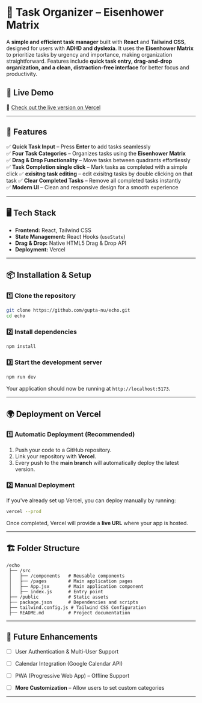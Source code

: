 # 📝 Task Organizer – Eisenhower Matrix
A **simple and efficient task manager** built with **React** and **Tailwind CSS**, designed for users with **ADHD and dyslexia**. It uses the **Eisenhower Matrix** to prioritize tasks by urgency and importance, making organization straightforward. Features include **quick task entry, drag-and-drop organization, and a clean, distraction-free interface** for better focus and productivity.

## 📌 Live Demo  
🚀 [Check out the live version on Vercel](https://echo-three-phi.vercel.app/)  

---

## 🚀 Features

✅ **Quick Task Input** – Press **Enter** to add tasks seamlessly  
✅ **Four Task Categories** – Organizes tasks using the **Eisenhower Matrix**  
✅ **Drag & Drop Functionality** – Move tasks between quadrants effortlessly  
✅ **Task Completion single click** – Mark tasks as completed with a simple click
✅ **exisitng task editing** – edit exisitng tasks by double clicking on that task 
✅ **Clear Completed Tasks** – Remove all completed tasks instantly  
✅ **Modern UI** – Clean and responsive design for a smooth experience  

---

## 🖥️ Tech Stack

- **Frontend:** React, Tailwind CSS  
- **State Management:** React Hooks (`useState`)  
- **Drag & Drop:** Native HTML5 Drag & Drop API  
- **Deployment:** Vercel  

---

## 📦 Installation & Setup

### **1️⃣ Clone the repository**
```sh
git clone https://github.com/gupta-nu/echo.git
cd echo
```

### **2️⃣ Install dependencies**
```sh
npm install
```

### **3️⃣ Start the development server**
```sh
npm run dev
```
Your application should now be running at `http://localhost:5173`.

---

## 🌍 Deployment on Vercel

### **1️⃣ Automatic Deployment (Recommended)**
1. Push your code to a GitHub repository.
2. Link your repository with **Vercel**.
3. Every push to the **main branch** will automatically deploy the latest version.

### **2️⃣ Manual Deployment**
If you've already set up Vercel, you can deploy manually by running:
```sh
vercel --prod
```
Once completed, Vercel will provide a **live URL** where your app is hosted.

---

## 🏗️ Folder Structure

```
/echo
 ├── /src
 │   ├── /components   # Reusable components
 │   ├── /pages        # Main application pages
 │   ├── App.jsx       # Main application component
 │   ├── index.js      # Entry point
 ├── /public           # Static assets
 ├── package.json      # Dependencies and scripts
 ├── tailwind.config.js # Tailwind CSS Configuration
 ├── README.md         # Project documentation
```

---

## 🎯 Future Enhancements

- [ ] User Authentication & Multi-User Support 
- [ ] Calendar Integration (Google Calendar API)
- [ ] PWA (Progressive Web App) – Offline Support
- [ ] **More Customization** – Allow users to set custom categories  



---
